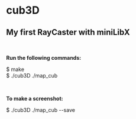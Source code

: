 # cub3D
<h2>My first RayCaster with miniLibX</h2><br>

<strong>Run the following commands:</strong>
<p>$ make<br>
$ ./cub3D ./map_cub</p><br>

<strong>To make a screenshot:</strong>
<p>$ ./cub3D ./map_cub --save</p>
